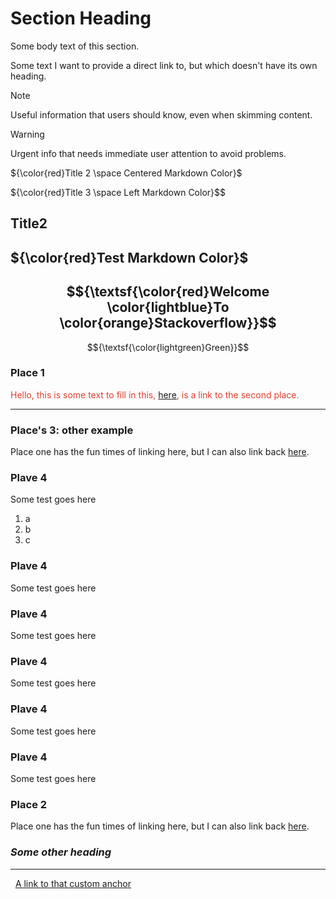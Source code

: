 # Section Heading

Some body text of this section.

<a id="my-custom-anchor-point"></a>
Some text I want to provide a direct link to, but which doesn't have its own heading.


> [!NOTE]
> Useful information that users should know, even when skimming content.

> [!WARNING]
> Urgent info that needs immediate user attention to avoid problems.
  
${\color{red}Title 2 \space Centered Markdown Color}$

${\color{red}Title 3 \space Left Markdown Color}$$
</p>

## Title2

## ${\color{red}Test Markdown Color}$

## $${\textsf{\color{red}Welcome \color{lightblue}To \color{orange}Stackoverflow}}$$

$${\textsf{\color{lightgreen}Green}}$$

### Place 1

<span style="color: #e03e2d;">Hello, this is some text to fill in this, [here](#section_id), is a link to the second place.</span>

* * *

### Place's 3: other example

Place one has the fun times of linking here, but I can also link back [here](#places-3-other-example).

### Plave 4

Some test goes here

1.  a
2.  b
3.  c

### Plave 4

Some test goes here

### Plave 4

Some test goes here

### Plave 4

Some test goes here

### Plave 4

Some test goes here

### Plave 4

Some test goes here

<a id="section_id"></a>
### Place 2

Place one has the fun times of linking here, but I can also link back [here](#place-1).

### ***Some other heading***

* * *

&nbsp;
[A link to that custom anchor](#my-custom-anchor-point)
